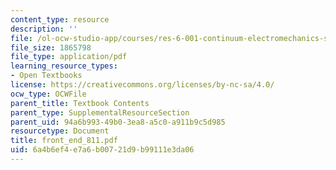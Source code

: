```yaml
---
content_type: resource
description: ''
file: /ol-ocw-studio-app/courses/res-6-001-continuum-electromechanics-spring-2009/6a4b6ef4e7a6b00721d9b99111e3da06_front_end_811.pdf
file_size: 1865798
file_type: application/pdf
learning_resource_types:
- Open Textbooks
license: https://creativecommons.org/licenses/by-nc-sa/4.0/
ocw_type: OCWFile
parent_title: Textbook Contents
parent_type: SupplementalResourceSection
parent_uid: 94a6b993-49b0-3ea8-a5c0-a911b9c5d985
resourcetype: Document
title: front_end_811.pdf
uid: 6a4b6ef4-e7a6-b007-21d9-b99111e3da06
---
```

